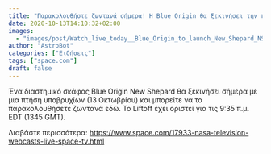 ```yaml
---
title: "Παρακολουθήστε ζωντανά σήμερα! Η Blue Origin θα ξεκινήσει την πτήση του νέου Shepard NS-13"
date: 2020-10-13T14:10:32+02:00
images:
  - "images/post/Watch_live_today__Blue_Origin_to_launch_New_Shepard_NS_13_suborbital_flight.jpg"
author: "AstroBot"
categories: ["Ειδήσεις"]
tags: ["space.com"]
draft: false
---
```


Ένα διαστημικό σκάφος Blue Origin New Shepard θα ξεκινήσει σήμερα με μια πτήση υποβρυχίων (13 Οκτωβρίου) και μπορείτε να το παρακολουθήσετε ζωντανά εδώ. Το Liftoff έχει οριστεί για τις 9:35 π.μ. EDT (1345 GMT).

Διαβάστε περισσότερα: https://www.space.com/17933-nasa-television-webcasts-live-space-tv.html
